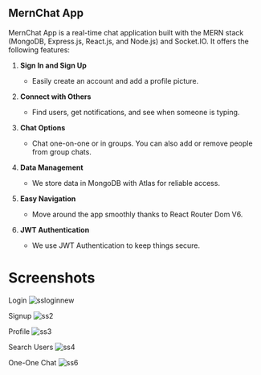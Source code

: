 
## MernChat App
MernChat App is a real-time chat application built with the MERN stack (MongoDB, Express.js, React.js, and Node.js) and Socket.IO. It offers the following features:

1. **Sign In and Sign Up**
   - Easily create an account and add a profile picture.

2. **Connect with Others**
   - Find users, get notifications, and see when someone is typing.

3. **Chat Options**
   - Chat one-on-one or in groups. You can also add or remove people from group chats.

4. **Data Management**
   - We store data in MongoDB with Atlas for reliable access.

5. **Easy Navigation**
   - Move around the app smoothly thanks to React Router Dom V6.

6. **JWT Authentication**
   - We use JWT Authentication to keep things secure.


# Screenshots
Login
![ssloginnew](https://github.com/RohitGupta1235/ChatApp/assets/94480941/ebc9087c-0ec4-4123-9f83-23f47e8927b4)

Signup
![ss2](https://github.com/RohitGupta1235/ChatApp/assets/94480941/cd7ba518-5c84-47ab-8322-0a7ec40923d5)

Profile
![ss3](https://github.com/RohitGupta1235/ChatApp/assets/94480941/1f22dbf1-5917-4142-95e8-11bb22d06d04)

Search Users
![ss4](https://github.com/RohitGupta1235/ChatApp/assets/94480941/c95dcd24-6a28-466e-875c-edfd73c824b0)

One-One Chat
![ss6](https://github.com/RohitGupta1235/ChatApp/assets/94480941/9be31498-a885-45dd-98e7-f69000118433)
